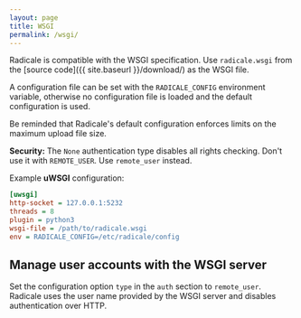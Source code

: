 ```yaml
---
layout: page
title: WSGI
permalink: /wsgi/
---
```


Radicale is compatible with the WSGI specification. Use `radicale.wsgi` from
the [source code]({{ site.baseurl }}/download/) as the WSGI file.

A configuration file can be set with the `RADICALE_CONFIG` environment variable,
otherwise no configuration file is loaded and the default configuration is used.

Be reminded that Radicale's default configuration enforces limits on the
maximum upload file size.

**Security:** The `None` authentication type disables all rights checking.
Don't use it with `REMOTE_USER`. Use `remote_user` instead.

Example **uWSGI** configuration:

```ini
[uwsgi]
http-socket = 127.0.0.1:5232
threads = 8
plugin = python3
wsgi-file = /path/to/radicale.wsgi
env = RADICALE_CONFIG=/etc/radicale/config
```

## Manage user accounts with the WSGI server
Set the configuration option `type` in the `auth` section to `remote_user`.
Radicale uses the user name provided by the WSGI server and disables
authentication over HTTP.
